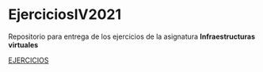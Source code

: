 # EjerciciosIV2021
Repositorio para entrega de los ejercicios de la asignatura **Infraestructuras virtuales**

[EJERCICIOS]()
